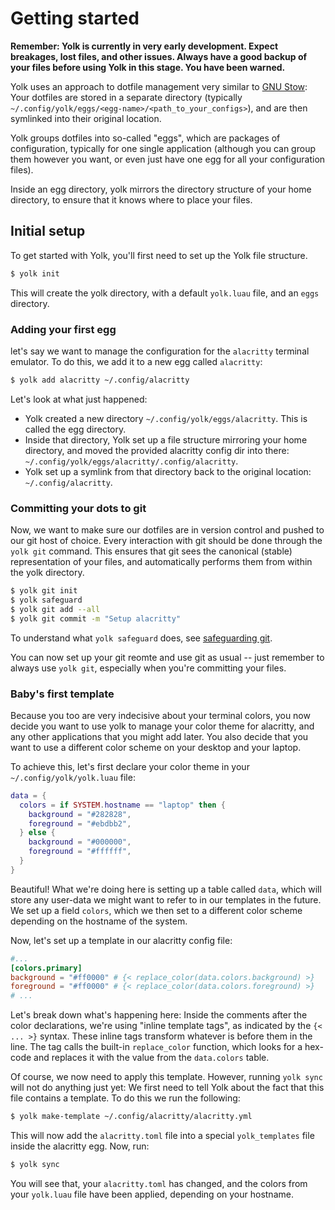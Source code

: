 # Getting started

**Remember: Yolk is currently in very early development. Expect breakages, lost files, and other issues.
Always have a good backup of your files before using Yolk in this stage. You have been warned.**

Yolk uses an approach to dotfile management very similar to [GNU Stow](https://www.gnu.org/software/stow/):
Your dotfiles are stored in a separate directory (typically `~/.config/yolk/eggs/<egg-name>/<path_to_your_configs>`),
and are then symlinked into their original location.

Yolk groups dotfiles into so-called "eggs", which are packages of configuration,
typically for one single application (although you can group them however you want, or even just have one egg for all your configuration files).

Inside an egg directory, yolk mirrors the directory structure of your home directory, to ensure that it knows where to place your files.

## Initial setup

To get started with Yolk, you'll first need to set up the Yolk file structure.

```bash
$ yolk init
```

This will create the yolk directory, with a default `yolk.luau` file, and an `eggs` directory.

### Adding your first egg

let's say we want to manage the configuration for the `alacritty` terminal emulator.
To do this, we add it to a new egg called `alacritty`:

```bash
$ yolk add alacritty ~/.config/alacritty
```

Let's look at what just happened:

- Yolk created a new directory `~/.config/yolk/eggs/alacritty`. This is called the egg directory.
- Inside that directory, Yolk set up a file structure mirroring your home directory,
  and moved the provided alacritty config dir into there: `~/.config/yolk/eggs/alacritty/.config/alacritty`.
- Yolk set up a symlink from that directory back to the original location: `~/.config/alacritty`.

### Committing your dots to git

Now, we want to make sure our dotfiles are in version control and pushed to our git host of choice.
Every interaction with git should be done through the `yolk git` command.
This ensures that git sees the canonical (stable) representation of your files, and automatically performs them from within the yolk directory.

```bash
$ yolk git init
$ yolk safeguard
$ yolk git add --all
$ yolk git commit -m "Setup alacritty"
```

To understand what `yolk safeguard` does, see [safeguarding git](./git_concepts.md#safeguarding-git).

You can now set up your git reomte and use git as usual -- just remember to always use `yolk git`, especially when you're committing your files.

### Baby's first template

Because you too are very indecisive about your terminal colors,
you now decide you want to use yolk to manage your color theme for alacritty, and any other applications that you might add later.
You also decide that you want to use a different color scheme on your desktop and your laptop.

To achieve this, let's first declare your color theme in your `~/.config/yolk/yolk.luau` file:

```lua
data = {
  colors = if SYSTEM.hostname == "laptop" then {
    background = "#282828",
    foreground = "#ebdbb2",
  } else {
    background = "#000000",
    foreground = "#ffffff",
  }
}
```

Beautiful!
What we're doing here is setting up a table called `data`, which will store any user-data we might want to refer to in our templates in the future.
We set up a field `colors`, which we then set to a different color scheme depending on the hostname of the system.

Now, let's set up a template in our alacritty config file:

```toml
#...
[colors.primary]
background = "#ff0000" # {< replace_color(data.colors.background) >}
foreground = "#ff0000" # {< replace_color(data.colors.foreground) >}
# ...
```

Let's break down what's happening here:
Inside the comments after the color declarations, we're using "inline template tags", as indicated by the `{< ... >}` syntax.
These inline tags transform whatever is before them in the line.
The tag calls the built-in `replace_color` function, which looks for a hex-code and replaces it with the value from the `data.colors` table.

Of course, we now need to apply this template.
However, running `yolk sync` will not do anything just yet: We first need to tell Yolk about the fact that this file contains a template.
To do this we run the following:

```bash
$ yolk make-template ~/.config/alacritty/alacritty.yml
```

This will now add the `alacritty.toml` file into a special `yolk_templates` file inside the alacritty egg.
Now, run:

```bash
$ yolk sync
```

You will see that, your `alacritty.toml` has changed, and the colors from your `yolk.luau` file have been applied, depending on your hostname.
